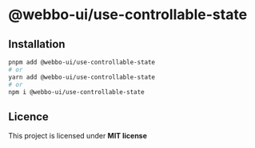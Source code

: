 # @webbo-ui/use-controllable-state



## Installation

```bash
pnpm add @webbo-ui/use-controllable-state
# or
yarn add @webbo-ui/use-controllable-state
# or
npm i @webbo-ui/use-controllable-state
```

## Licence

This project is licensed under **MIT license**
